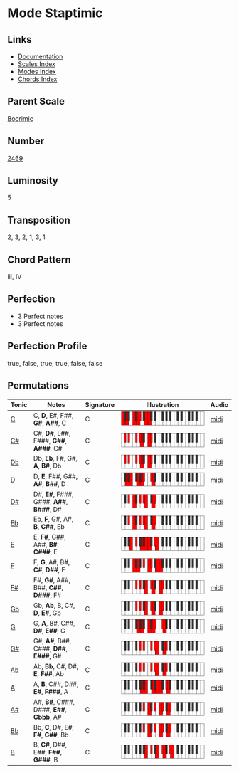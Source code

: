 # Mode Staptimic

## Links

- [Documentation](README.md)
- [Scales Index](Scales.md)
- [Modes Index](Modes.md)
- [Chords Index](Chords.md)

## Parent Scale

[Bocrimic](ScaleBocrimic.md)

## Number

[2469](https://ianring.com/musictheory/scales/2469)

## Luminosity

5

## Transposition

2, 3, 2, 1, 3, 1

## Chord Pattern

iii, IV

## Perfection

- 3 Perfect notes
- 3 Perfect notes

## Perfection Profile

true, false, true, true, false, false

## Permutations

| Tonic | Notes | Signature | Illustration | Audio |
|-------|-------|-----------|--------------|-------|
| [C](ModeCNaturalStaptimic.md) | C, **D**, E#, F##, **G#**, **A##**, C | C | ![CNaturalStaptimic](ModeCNaturalStaptimic.png) | [midi](https://github.com/edipermadi/music/blob/main/docs/ModeCNaturalStaptimic.mid?raw=true) |
| [C#](ModeCSharpStaptimic.md) | C#, **D#**, E##, F###, **G##**, **A###**, C# | C | ![CSharpStaptimic](ModeCSharpStaptimic.png) | [midi](https://github.com/edipermadi/music/blob/main/docs/ModeCSharpStaptimic.mid?raw=true) |
| [Db](ModeDFlatStaptimic.md) | Db, **Eb**, F#, G#, **A**, **B#**, Db | C | ![DFlatStaptimic](ModeDFlatStaptimic.png) | [midi](https://github.com/edipermadi/music/blob/main/docs/ModeDFlatStaptimic.mid?raw=true) |
| [D](ModeDNaturalStaptimic.md) | D, **E**, F##, G##, **A#**, **B##**, D | C | ![DNaturalStaptimic](ModeDNaturalStaptimic.png) | [midi](https://github.com/edipermadi/music/blob/main/docs/ModeDNaturalStaptimic.mid?raw=true) |
| [D#](ModeDSharpStaptimic.md) | D#, **E#**, F###, G###, **A##**, **B###**, D# | C | ![DSharpStaptimic](ModeDSharpStaptimic.png) | [midi](https://github.com/edipermadi/music/blob/main/docs/ModeDSharpStaptimic.mid?raw=true) |
| [Eb](ModeEFlatStaptimic.md) | Eb, **F**, G#, A#, **B**, **C##**, Eb | C | ![EFlatStaptimic](ModeEFlatStaptimic.png) | [midi](https://github.com/edipermadi/music/blob/main/docs/ModeEFlatStaptimic.mid?raw=true) |
| [E](ModeENaturalStaptimic.md) | E, **F#**, G##, A##, **B#**, **C###**, E | C | ![ENaturalStaptimic](ModeENaturalStaptimic.png) | [midi](https://github.com/edipermadi/music/blob/main/docs/ModeENaturalStaptimic.mid?raw=true) |
| [F](ModeFNaturalStaptimic.md) | F, **G**, A#, B#, **C#**, **D##**, F | C | ![FNaturalStaptimic](ModeFNaturalStaptimic.png) | [midi](https://github.com/edipermadi/music/blob/main/docs/ModeFNaturalStaptimic.mid?raw=true) |
| [F#](ModeFSharpStaptimic.md) | F#, **G#**, A##, B##, **C##**, **D###**, F# | C | ![FSharpStaptimic](ModeFSharpStaptimic.png) | [midi](https://github.com/edipermadi/music/blob/main/docs/ModeFSharpStaptimic.mid?raw=true) |
| [Gb](ModeGFlatStaptimic.md) | Gb, **Ab**, B, C#, **D**, **E#**, Gb | C | ![GFlatStaptimic](ModeGFlatStaptimic.png) | [midi](https://github.com/edipermadi/music/blob/main/docs/ModeGFlatStaptimic.mid?raw=true) |
| [G](ModeGNaturalStaptimic.md) | G, **A**, B#, C##, **D#**, **E##**, G | C | ![GNaturalStaptimic](ModeGNaturalStaptimic.png) | [midi](https://github.com/edipermadi/music/blob/main/docs/ModeGNaturalStaptimic.mid?raw=true) |
| [G#](ModeGSharpStaptimic.md) | G#, **A#**, B##, C###, **D##**, **E###**, G# | C | ![GSharpStaptimic](ModeGSharpStaptimic.png) | [midi](https://github.com/edipermadi/music/blob/main/docs/ModeGSharpStaptimic.mid?raw=true) |
| [Ab](ModeAFlatStaptimic.md) | Ab, **Bb**, C#, D#, **E**, **F##**, Ab | C | ![AFlatStaptimic](ModeAFlatStaptimic.png) | [midi](https://github.com/edipermadi/music/blob/main/docs/ModeAFlatStaptimic.mid?raw=true) |
| [A](ModeANaturalStaptimic.md) | A, **B**, C##, D##, **E#**, **F###**, A | C | ![ANaturalStaptimic](ModeANaturalStaptimic.png) | [midi](https://github.com/edipermadi/music/blob/main/docs/ModeANaturalStaptimic.mid?raw=true) |
| [A#](ModeASharpStaptimic.md) | A#, **B#**, C###, D###, **E##**, **Cbbb**, A# | C | ![ASharpStaptimic](ModeASharpStaptimic.png) | [midi](https://github.com/edipermadi/music/blob/main/docs/ModeASharpStaptimic.mid?raw=true) |
| [Bb](ModeBFlatStaptimic.md) | Bb, **C**, D#, E#, **F#**, **G##**, Bb | C | ![BFlatStaptimic](ModeBFlatStaptimic.png) | [midi](https://github.com/edipermadi/music/blob/main/docs/ModeBFlatStaptimic.mid?raw=true) |
| [B](ModeBNaturalStaptimic.md) | B, **C#**, D##, E##, **F##**, **G###**, B | C | ![BNaturalStaptimic](ModeBNaturalStaptimic.png) | [midi](https://github.com/edipermadi/music/blob/main/docs/ModeBNaturalStaptimic.mid?raw=true) |
